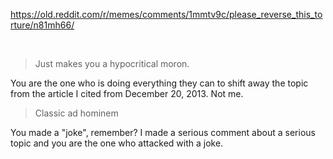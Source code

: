 https://old.reddit.com/r/memes/comments/1mmtv9c/please_reverse_this_torture/n81mh66/

&nbsp;


> Just makes you a hypocritical moron.

You are the one who is doing everything they can to shift away the topic from the article I cited from December 20, 2013. Not me.

> Classic ad hominem

You made a "joke", remember? I made a serious comment about a serious topic and you are the one who attacked with a joke.

